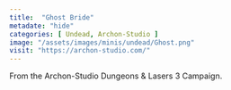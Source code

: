 ```yaml
---
title:  "Ghost Bride"
metadate: "hide"
categories: [ Undead, Archon-Studio ]
image: "/assets/images/minis/undead/Ghost.png"
visit: "https://archon-studio.com/"
---
```

From the Archon-Studio Dungeons & Lasers 3 Campaign.